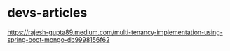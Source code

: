 # devs-articles

https://rajesh-gupta89.medium.com/multi-tenancy-implementation-using-spring-boot-mongo-db9998156f62
